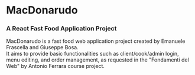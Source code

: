 # MacDonarudo
### A React Fast Food Application Project

MacDonarudo is a fast food web application project created by Emanuele Frascella and Giuseppe Bosa.\
It aims to provide basic functionalities such as client/cook/admin login, menu editing, and order management, as requested in the "Fondamenti del Web" by Antonio Ferrara course project.
